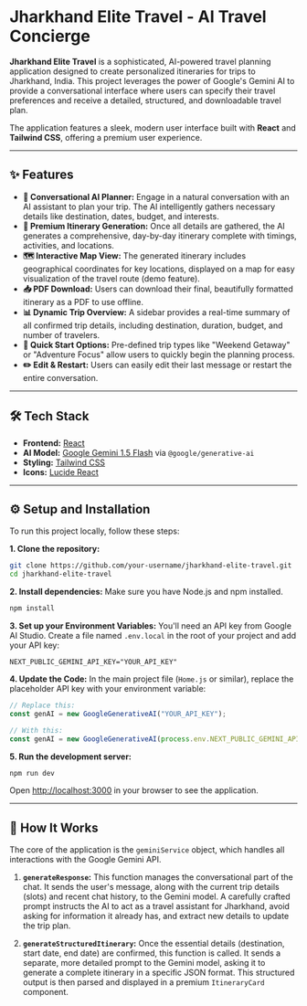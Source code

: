 # Jharkhand Elite Travel - AI Travel Concierge

**Jharkhand Elite Travel** is a sophisticated, AI-powered travel planning application designed to create personalized itineraries for trips to Jharkhand, India. This project leverages the power of Google's Gemini AI to provide a conversational interface where users can specify their travel preferences and receive a detailed, structured, and downloadable travel plan.

The application features a sleek, modern user interface built with **React** and **Tailwind CSS**, offering a premium user experience.

---

## ✨ Features

- **🤖 Conversational AI Planner:** Engage in a natural conversation with an AI assistant to plan your trip. The AI intelligently gathers necessary details like destination, dates, budget, and interests.
- **💎 Premium Itinerary Generation:** Once all details are gathered, the AI generates a comprehensive, day-by-day itinerary complete with timings, activities, and locations.
- **🗺️ Interactive Map View:** The generated itinerary includes geographical coordinates for key locations, displayed on a map for easy visualization of the travel route (demo feature).
- **📥 PDF Download:** Users can download their final, beautifully formatted itinerary as a PDF to use offline.
- **📊 Dynamic Trip Overview:** A sidebar provides a real-time summary of all confirmed trip details, including destination, duration, budget, and number of travelers.
- **🚀 Quick Start Options:** Pre-defined trip types like "Weekend Getaway" or "Adventure Focus" allow users to quickly begin the planning process.
- **✏️ Edit & Restart:** Users can easily edit their last message or restart the entire conversation.

---

## 🛠️ Tech Stack

- **Frontend:** [React](https://reactjs.org/)
- **AI Model:** [Google Gemini 1.5 Flash](https://deepmind.google/technologies/gemini/) via `@google/generative-ai`
- **Styling:** [Tailwind CSS](https://tailwindcss.com/)
- **Icons:** [Lucide React](https://lucide.dev/)

---

## ⚙️ Setup and Installation

To run this project locally, follow these steps:

**1. Clone the repository:**

```bash
git clone https://github.com/your-username/jharkhand-elite-travel.git
cd jharkhand-elite-travel
```

**2. Install dependencies:**
Make sure you have Node.js and npm installed.

```bash
npm install
```

**3. Set up your Environment Variables:**
You'll need an API key from Google AI Studio. Create a file named `.env.local` in the root of your project and add your API key:

```
NEXT_PUBLIC_GEMINI_API_KEY="YOUR_API_KEY"
```

**4. Update the Code:**
In the main project file (`Home.js` or similar), replace the placeholder API key with your environment variable:

```javascript
// Replace this:
const genAI = new GoogleGenerativeAI("YOUR_API_KEY");

// With this:
const genAI = new GoogleGenerativeAI(process.env.NEXT_PUBLIC_GEMINI_API_KEY);
```

**5. Run the development server:**

```bash
npm run dev
```

Open [http://localhost:3000](https://www.google.com/search?q=http://localhost:3000) in your browser to see the application.

---

## 🚀 How It Works

The core of the application is the `geminiService` object, which handles all interactions with the Google Gemini API.

1.  **`generateResponse`:** This function manages the conversational part of the chat. It sends the user's message, along with the current trip details (slots) and recent chat history, to the Gemini model. A carefully crafted prompt instructs the AI to act as a travel assistant for Jharkhand, avoid asking for information it already has, and extract new details to update the trip plan.

2.  **`generateStructuredItinerary`:** Once the essential details (destination, start date, end date) are confirmed, this function is called. It sends a separate, more detailed prompt to the Gemini model, asking it to generate a complete itinerary in a specific JSON format. This structured output is then parsed and displayed in a premium `ItineraryCard` component.
